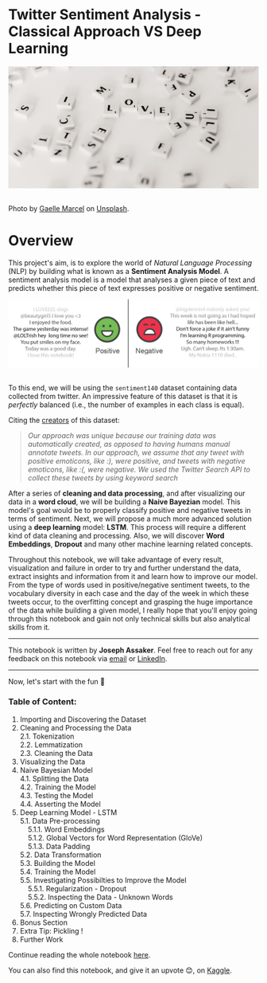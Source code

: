# Twitter Sentiment Analysis - Classical Approach VS Deep Learning

<img src="./images/love_scrable.jpg" style="width:1000px;margin-bottom:15px">

<span>Photo by <a href="https://unsplash.com/@gaellemarcel?utm_source=unsplash&amp;utm_medium=referral&amp;utm_content=creditCopyText">Gaelle Marcel</a> on <a href="https://unsplash.com/s/photos/computer-text?utm_source=unsplash&amp;utm_medium=referral&amp;utm_content=creditCopyText">Unsplash</a></span>.

# Overview

This project's aim, is to explore the world of *Natural Language Processing* (NLP) by building what is known as a **Sentiment Analysis Model**. A sentiment analysis model is a model that analyses a given piece of text and predicts whether this piece of text expresses positive or negative sentiment.

<center><img src="./images/sentiment_classification.png" style="width:800px;margin-bottom:15px"></center>

To this end, we will be using the `sentiment140` dataset containing data collected from twitter. An impressive feature of this dataset is that it is *perfectly* balanced (i.e., the number of examples in each class is equal).

Citing the [creators](http://help.sentiment140.com/for-students/) of this dataset:

> *Our approach was unique because our training data was automatically created, as opposed to having humans manual annotate tweets. In our approach, we assume that any tweet with positive emoticons, like :), were positive, and tweets with negative emoticons, like :(, were negative. We used the Twitter Search API to collect these tweets by using keyword search*

After a series of **cleaning and data processing**, and after visualizing our data in a **word cloud**, we will be building a **Naive Bayezian** model. This model's goal would be to properly classify positive and negative tweets in terms of sentiment.
Next, we will propose a much more advanced solution using a **deep learning** model: **LSTM**. This process will require a different kind of data cleaning and processing. Also, we will discover **Word Embeddings**, **Dropout** and many other machine learning related concepts.

Throughout this notebook, we will take advantage of every result, visualization and failure in order to try and further understand the data, extract insights and information from it and learn how to improve our model. From the type of words used in positive/negative sentiment tweets, to the vocabulary diversity in each case and the day of the week in which these tweets occur, to the overfitting concept and grasping the huge importance of the data while building a given model, I really hope that you'll enjoy going through this notebook and gain not only technical skills but also analytical skills from it.

---

This notebook is written by **Joseph Assaker**. Feel free to reach out for any feedback on this notebook via [email](mailto:lb.josephassaker@gmail.com) or [LinkedIn](https://www.linkedin.com/in/joseph-assaker/).

---

Now, let's start with the fun 🎉

### **Table of Content:**

 1. Importing and Discovering the Dataset  
 2. Cleaning and Processing the Data  
  2.1. Tokenization  
  2.2. Lemmatization  
  2.3. Cleaning the Data  
 3. Visualizing the Data
 4. Naive Bayesian Model  
  4.1. Splitting the Data  
  4.2. Training the Model  
  4.3. Testing the Model  
  4.4. Asserting the Model    
 5. Deep Learning Model - LSTM  
  5.1. Data Pre-processing  
&nbsp;&nbsp;&nbsp;&nbsp;5.1.1. Word Embeddings  
&nbsp;&nbsp;&nbsp;&nbsp;5.1.2. Global Vectors for Word Representation (GloVe)  
&nbsp;&nbsp;&nbsp;&nbsp;5.1.3. Data Padding  
  5.2. Data Transformation  
  5.3. Building the Model  
  5.4. Training the Model  
  5.5. Investigating Possibilties to Improve the Model  
&nbsp;&nbsp;&nbsp;&nbsp;5.5.1. Regularization - Dropout  
&nbsp;&nbsp;&nbsp;&nbsp;5.5.2. Inspecting the Data - Unknown Words  
  5.6. Predicting on Custom Data  
  5.7. Inspecting Wrongly Predicted Data  
 6. Bonus Section
 7. Extra Tip: Pickling !
 8. Further Work
 
 
Continue reading the whole notebook [here](https://github.com/JosephAssaker/Twitter-Sentiment-Analysis-Classical-Approach-VS-Deep-Learning/blob/master/Twitter%20Sentiment%20Analysis%20-%20Classical%20Approach%20VS%20Deep%20Learning.ipynb).

You can also find this notebook, and give it an upvote 😊, on [Kaggle](https://www.kaggle.com/josephassaker/twitter-sentiment-analysis-classical-vs-lstm).
